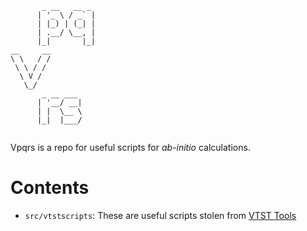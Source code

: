 ```
       _ __   __ _
      | '_ \ / _` |
      | |_) | (_| |
      | .__/ \__, |
      |_|       |_|
__     __
\ \   / /
 \ \ / /
  \ V /
   \_/
       _ __ ___
      | '__/ __|
      | |  \__ \
      |_|  |___/


```

Vpqrs is a repo for useful scripts for *ab-initio* calculations.


# Contents #

  - `src/vtstscripts`:
     These are useful scripts stolen from [VTST Tools](http://theory.cm.utexas.edu/vtsttools/scripts.html)
